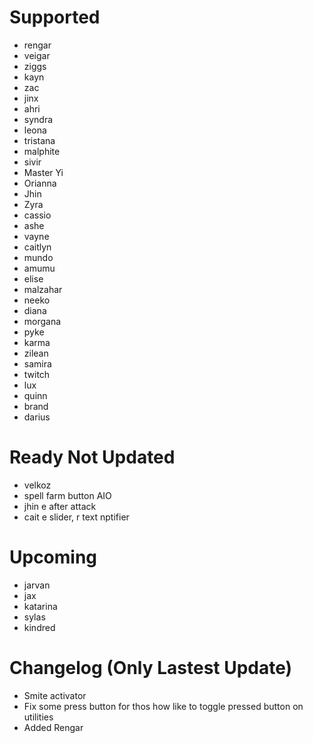 # Supported
- rengar
- veigar
- ziggs
- kayn
- zac
- jinx
- ahri
- syndra
- leona
- tristana
- malphite
- sivir
- Master Yi
- Orianna
- Jhin
- Zyra
- cassio
- ashe
- vayne
- caitlyn
- mundo
- amumu
- elise
- malzahar
- neeko
- diana
- morgana
- pyke
- karma
- zilean
- samira
- twitch
- lux
- quinn
- brand
- darius

# Ready Not Updated
- velkoz
- spell farm button AIO
- jhin e after attack
- cait e slider, r text nptifier

# Upcoming
- jarvan
- jax
- katarina
- sylas
- kindred

# Changelog (Only Lastest Update)
- Smite activator
- Fix some press button for thos how like to toggle pressed button on utilities
- Added Rengar

